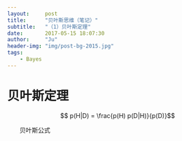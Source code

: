 ```yaml
---
layout:     post
title:      "贝叶斯思维（笔记）"
subtitle:   "（1）贝叶斯定理"
date:       2017-05-15 18:07:30
author:     "Ju"
header-img: "img/post-bg-2015.jpg"
tags:
    - Bayes
--- 
```




# 贝叶斯定理

$$ p(H|D) = \frac{p(H) p(D|H)}{p(D)}$$

　　贝叶斯公式
